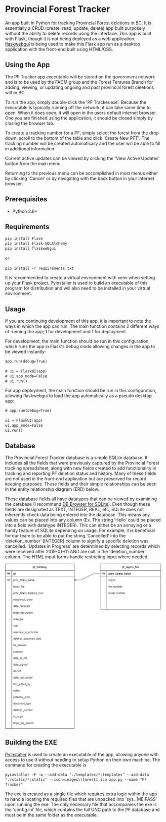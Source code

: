 # Provincial Forest Tracker

An app built in Python for tracking Provincial Forest deletions in BC. It is essentially a CRUD (create, read, update, delete) app built purposely without the ability to delete records using the interface. 
This app is built with Flask, though it is not being deployed as a web application. [flaskwebgui](https://github.com/ClimenteA/flaskwebgui) is being used to make this Flask app run as a desktop application with the front-end built using HTML/CSS.

## Using the App
The PF Tracker app executable will be stored on the government network and is to be used by the FADM group and the Forest Tentures Branch for adding, viewing, or updating ongoing and past provincial forest deletions within BC.

To run the app, simply double-click the 'PF Tracker.exe'. Because the executable is typically running off the network, it can take some time to open. When it does open, it will open in the users default internet browser. One you are finished using the application, it should be closed simply by closing the browser tab.

To create a tracking number for a PF, simply select the forest from the drop down, scroll to the bottom of the table and click 'Create New PFT'. The tracking number will be created automatically and the user will be able to fill in additional information. 

Current active updates can be viewed by clicking the 'View Active Updates' button from the main menu.

Returning to the previous menu can be accomplished in most menus either by clicking 'Cancel' or by navigating with the back button in your internet browser. 


## Prerequisites

- Python 3.6+


## Requirements 

```
pip install Flask
pip install Flask-SQLAlchemy
pip install flaskwebgui

or

pip install -r requirements.txt
```

It is recommended to create a virtual environment with venv when setting up your Flask project. Pyinstaller is used to build an executable of this program for distribution and will also need to be installed in your virtual environment.


## Usage

If you are continuing development of this app, it is important to note the ways in which the app can run.  The main function contains 2 different ways of running the app; 1 for development and 1 for deployment. 

For development, the main function should be run in this configuration, which runs the app in Flask's debug mode allowing changes in the app to be viewed instantly:
```
app.run(debug=True)

# ui = FlaskUI(app)
# ui.app_mode=False
# ui.run()
```

For app deployment, the main function should be run in this configuration, allowing flaskwebgui to load the app automatically as a pseudo desktop app:
```
# app.run(debug=True)

ui = FlaskUI(app)
ui.app_mode=False
ui.run()
```


## Database

The Provincial Forest Tracker database is a simple SQLite database. It includes all the fields that were previously captured by the Provincial Forest tracking spreadsheet, along with new fields created to add functionality in tracking and reporting PF deletion status and history. Many of these fields are not used in the front-end application but are preserved for record keeping purposes. These fields and their simple relationships can be seen in the entity relationship diagram (ERD) below.

These database fields all have datatypes that can be viewed by examining the database (I recommend [DB Browser for SQLite](https://sqlitebrowser.org/)). Even though these fields are designated as TEXT, INTEGER, REAL, etc, SQLite does not inherently check data being entered into the database. This means any values can be placed into any column (Ex. The string ‘Hello’ could be placed into a field with datatype INTEGER). This can either be an annoying or a handy feature of SQLite depending on usage. For example, it is beneficial for our team to be able to put the string ‘Cancelled’ into the ‘deletion_number’ [INTEGER] column to signify a specific deletion was cancelled. 'Updates in Progress' are determined by selecting records which were received after 2019-01-01 AND are null in the 'deletion_number' column. The HTML input forms handle restricting input where needed.


<p align="center">
  <img src="images/PF_ERD.png" />
</p>


## Building the EXE
[PyInstaller](https://github.com/pyinstaller/pyinstaller) is used to create an executable of the app, allowing anyone with access to use it without needing to setup Python on their own machine. The command for creating the executable is
```
pyinstaller -F -w --add-data "./templates/*;templates" --add-data "./static/*;static" --icon=images\\forest1.ico app.py --name "PF Tracker"
```
The exe is created as a single file which requires extra logic within the app to handle locating the required files that are unpacked into 'sys._MEIPASS' upon running the exe. 
The only necessary file that accompanies the exe is the 'config.ini' file, which contains the full UNC path to the PF database and must be in the same folder as the executable. 